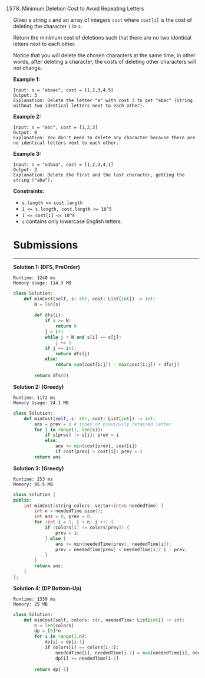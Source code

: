 1578. Minimum Deletion Cost to Avoid Repeating Letters


Given a string `s` and an array of integers `cost` where `cost[i]` is the cost of deleting the character `i` in `s`.

Return the minimum cost of deletions such that there are no two identical letters next to each other.

Notice that you will delete the chosen characters at the same time, in other words, after deleting a character, the costs of deleting other characters will not change.

 

**Example 1:**
```
Input: s = "abaac", cost = [1,2,3,4,5]
Output: 3
Explanation: Delete the letter "a" with cost 3 to get "abac" (String without two identical letters next to each other).
```

**Example 2:**
```
Input: s = "abc", cost = [1,2,3]
Output: 0
Explanation: You don't need to delete any character because there are no identical letters next to each other.
```

**Example 3:**
```
Input: s = "aabaa", cost = [1,2,3,4,1]
Output: 2
Explanation: Delete the first and the last character, getting the string ("aba").
```

**Constraints:**

* `s.length == cost.length`
* `1 <= s.length, cost.length <= 10^5`
* `1 <= cost[i] <= 10^4`
* `s` contains only lowercase English letters.

# Submissions
---
**Solution 1: (DFS, PreOrder)**
```
Runtime: 1240 ms
Memory Usage: 114.3 MB
```
```python
class Solution:
    def minCost(self, s: str, cost: List[int]) -> int:
        N = len(s)
        
        def dfs(i):
            if i >= N:
                return 0
            j = i+1
            while j < N and s[i] == s[j]:
                j += 1
            if j == i+1:
                return dfs(j)
            else:
                return sum(cost[i:j]) - max(cost[i:j]) + dfs(j)
            
        return dfs(0)
```

**Solution 2: (Greedy)**
```
Runtime: 1172 ms
Memory Usage: 24.1 MB
```
```python
class Solution:
    def minCost(self, s: str, cost: List[int]) -> int:
        ans = prev = 0 # index of previously retained letter 
        for i in range(1, len(s)): 
            if s[prev] != s[i]: prev = i
            else: 
                ans += min(cost[prev], cost[i])
                if cost[prev] < cost[i]: prev = i
        return ans
```

**Solution 3: (Greedy)**
```
Runtime: 253 ms
Memory: 95.5 MB
```
```c++
class Solution {
public:
    int minCost(string colors, vector<int>& neededTime) {
        int n = neededTime.size();
        int ans = 0, prev = 0;
        for (int i = 1; i < n; i ++) {
            if (colors[i] != colors[prev]) {
                prev = i;
            } else {
                ans += min(neededTime[prev], neededTime[i]);
                prev = neededTime[prev] < neededTime[i]? i : prev;
            }
        }
        return ans;
    }
};
```

**Solution 4: (DP Bottom-Up)**
```
Runtime: 1339 ms
Memory: 25 MB
```
```python
class Solution:
    def minCost(self, colors: str, neededTime: List[int]) -> int:
        n = len(colors)
        dp = [0]*n
        for i in range(1,n):
            dp[i] = dp[i-1]
            if colors[i] == colors[i-1]:
                neededTime[i], neededTime[i-1] = max(neededTime[i], neededTime[i-1]), min(neededTime[i], neededTime[i-1])
                dp[i] += neededTime[i-1]
        
        return dp[-1]
```
